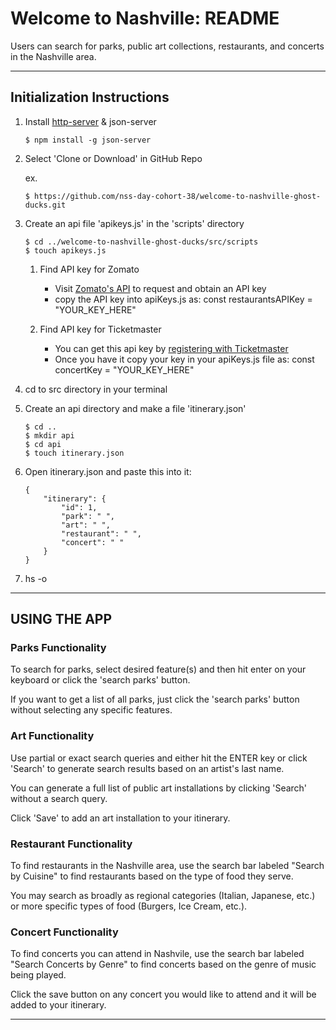 # Welcome to Nashville: README

Users can search for parks, public art collections, restaurants, and concerts in the Nashville area.

***

## Initialization Instructions
1. Install [http-server](https://www.npmjs.com/package/http-server) & json-server
    ```shell session
    $ npm install -g json-server
    ```
    
2. Select 'Clone or Download' in GitHub Repo
    
    ex.
     ```shell session
    $ https://github.com/nss-day-cohort-38/welcome-to-nashville-ghost-ducks.git

     ```
3. Create an api file 'apikeys.js' in the 'scripts' directory
    ```shell session  
    $ cd ../welcome-to-nashville-ghost-ducks/src/scripts
    $ touch apikeys.js
    ```
    1. Find API key for Zomato
        * Visit [Zomato's API](developers.zomato.com/api) to request and obtain an API key
        * copy the API key into apiKeys.js as: const restaurantsAPIKey = "YOUR_KEY_HERE"

    2. Find API key for Ticketmaster
        * You can get this api key by [registering with Ticketmaster](https://developer-acct.ticketmaster.com/user/register)
        * Once you have it copy your key in your apiKeys.js file as: const concertKey = "YOUR_KEY_HERE"

4. cd to src directory in your terminal
5. Create an api directory and make a file 'itinerary.json'
    ```shell session
    $ cd ..
    $ mkdir api
    $ cd api
    $ touch itinerary.json
    ```

6. Open itinerary.json and paste this into it:
    ```shell session
    {
        "itinerary": {
            "id": 1,
            "park": " ",
            "art": " ",
            "restaurant": " ",
            "concert": " "
        }
    }
    ```
    
7. hs -o
***
## USING THE APP

### Parks Functionality

To search for parks, select desired feature(s) and then hit enter on your keyboard or click the 'search parks' button. 

If you want to get a list of all parks, just click the 'search parks' button without selecting any specific features.

### Art Functionality

Use partial or exact search queries and either hit the ENTER key or click 'Search' to generate search results based on an artist's last name.

You can generate a full list of public art installations by clicking 'Search' without a search query.

Click 'Save' to add an art installation to your itinerary.

### Restaurant Functionality

To find restaurants in the Nashville area, use the search bar labeled "Search by Cuisine" to find restaurants based on the type of food they serve. 

You may search as broadly as regional categories (Italian, Japanese, etc.) or more specific types of food (Burgers, Ice Cream, etc.).

### Concert Functionality

To find concerts you can attend in Nashvile, use the search bar labeled "Search Concerts by Genre" to find concerts based on the genre of music being played.

Click the save button on any concert you would like to attend and it will be added to your itinerary.

*****



